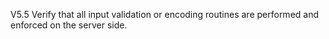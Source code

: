 V5.5 Verify that all input validation or encoding routines are performed and enforced on the server side.